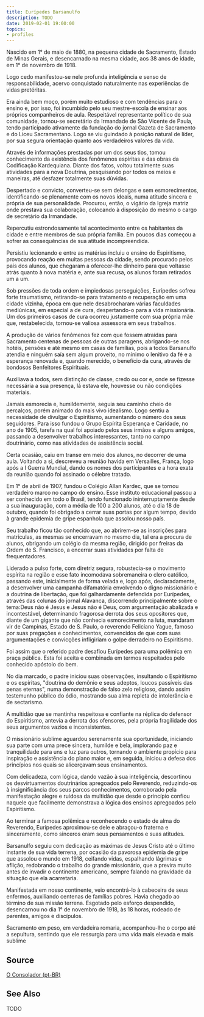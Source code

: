 ```yaml
---
title: Eurípedes Barsanulfo
description: TODO
date: 2019-02-01 19:00:00
topics: 
- profiles
---
```



Nascido em 1° de maio de 1880, na pequena cidade de Sacramento, Estado de Minas Gerais, e desencarnado na mesma cidade, aos 38 anos de idade, em 1° de novembro de 1918.

Logo cedo manifestou-se nele profunda inteligência e senso de responsabilidade, acervo conquistado naturalmente nas experiências de vidas pretéritas.

Era ainda bem moço, porém muito estudioso e com tendências para o ensino e, por isso, foi incumbido pelo seu mestre-escola de ensinar aos próprios companheiros de aula. Respeitável representante político de sua comunidade, tornou-se secretário da Irmandade de São Vicente de Paula, tendo participado ativamente da fundação do jornal Gazeta de Sacramento e do Liceu Sacramentano. Logo se viu guindado à posição natural de líder, por sua segura orientação quanto aos verdadeiros valores da vida.

Através de informações prestadas por um dos seus tios, tomou conhecimento da existência dos fenômenos espíritas e das obras da Codificação Kardequiana. Diante dos fatos, voltou totalmente suas atividades para a nova Doutrina, pesquisando por todos os meios e maneiras, até desfazer totalmente suas dúvidas.

Despertado e convicto, converteu-se sem delongas e sem esmorecimentos, identificando-se plenamente com os novos ideais, numa atitude sincera e própria de sua personalidade. Procurou, então, o vigário da Igreja matriz onde prestava sua colaboração, colocando à disposição do mesmo o cargo de secretário da Irmandade.

Repercutiu estrondosamente tal acontecimento entre os habitantes da cidade e entre membros de sua própria família. Em poucos dias começou a sofrer as consequências de sua atitude incompreendida.

Persistiu lecionando e entre as matérias incluiu o ensino do Espiritismo, provocando reação em muitas pessoas da cidade, sendo procurado pelos pais dos alunos, que chegaram a oferecer-lhe dinheiro para que voltasse atrás quanto à nova matéria e, ante sua recusa, os alunos foram retirados um a um.

Sob pressões de toda ordem e impiedosas perseguições, Eurípedes sofreu forte traumatismo, retirando-se para tratamento e recuperação em uma cidade vizinha, época em que nele desabrocharam várias faculdades mediúnicas, em especial a de cura, despertando-o para a vida missionária. Um dos primeiros casos de cura ocorreu justamente com sua própria mãe que, restabelecida, tornou-se valiosa assessora em seus trabalhos.

A produção de vários fenômenos fez com que fossem atraídas para Sacramento centenas de pessoas de outras paragens, abrigando-se nos hotéis, pensões e até mesmo em casas de famílias, pois a todos Barsanulfo atendia e ninguém saía sem algum proveito, no mínimo o lenitivo da fé e a esperança renovada e, quando merecido, o benefício da cura, através de bondosos Benfeitores Espirituais.

Auxiliava a todos, sem distinção de classe, credo ou cor e, onde se fizesse necessária a sua presença, lá estava ele, houvesse ou não condições materiais.

Jamais esmorecia e, humildemente, seguia seu caminho cheio de percalços, porém animado do mais vivo idealismo. Logo sentiu a necessidade de divulgar o Espiritismo, aumentando o número dos seus seguidores. Para isso fundou o Grupo Espírita Esperança e Caridade, no ano de 1905, tarefa na qual foi apoiado pelos seus irmãos e alguns amigos, passando a desenvolver trabalhos interessantes, tanto no campo doutrinário, como nas atividades de assistência social.

Certa ocasião, caiu em transe em meio dos alunos, no decorrer de uma aula. Voltando a si, descreveu a reunião havida em Versailles, França, logo após a I Guerra Mundial, dando os nomes dos participantes e a hora exata da reunião quando foi assinado o célebre tratado.

Em 1° de abril de 1907, fundou o Colégio Allan Kardec, que se tornou verdadeiro marco no campo do ensino. Esse instituto educacional passou a ser conhecido em todo o Brasil, tendo funcionado ininterruptamente desde a sua inauguração, com a média de 100 a 200 alunos, até o dia 18 de outubro, quando foi obrigado a cerrar suas portas por algum tempo, devido à grande epidemia de gripe espanhola que assolou nosso país.

Seu trabalho ficou tão conhecido que, ao abrirem-se as inscrições para matrículas, as mesmas se encerravam no mesmo dia, tal era a procura de alunos, obrigando um colégio da mesma região, dirigido por freiras da Ordem de S. Francisco, a encerrar suas atividades por falta de frequentadores.

Liderado a pulso forte, com diretriz segura, robustecia-se o movimento espírita na região e esse fato incomodava sobremaneira o clero católico, passando este, inicialmente de forma velada e, logo após, declaradamente, a desenvolver uma campanha difamatória envolvendo o digno missionário e a doutrina de libertação, que foi galhardamente defendida por Eurípedes, através das colunas do jornal Alavanca, discorrendo principalmente sobre o tema:Deus não é Jesus e Jesus não é Deus, com argumentação abalizada e incontestável, determinando fragorosa derrota dos seus opositores que, diante de um gigante que não conhecia esmorecimento na luta, mandaram vir de Campinas, Estado de S. Paulo, o reverendo Feliciano Yague, famoso por suas pregações e conhecimentos, convencidos de que com suas argumentações e convicções infligiriam o golpe derradeiro no Espiritismo.

Foi assim que o referido padre desafiou Eurípedes para uma polêmica em praça pública. Esta foi aceita e combinada em termos respeitados pelo conhecido apóstolo do bem.

No dia marcado, o padre iniciou suas observações, insultando o Espiritismo e os espíritas, "doutrina do demônio e seus adeptos, loucos passíveis das penas eternas", numa demonstração de falso zelo religioso, dando assim testemunho público do ódio, mostrando sua alma repleta de intolerância e de sectarismo.

A multidão que se mantinha respeitosa e confiante na réplica do defensor do Espiritismo, antevia a derrota dos ofensores, pela própria fragilidade dos seus argumentos vazios e inconsistentes.

O missionário sublime aguardou serenamente sua oportunidade, iniciando sua parte com uma prece sincera, humilde e bela, implorando paz e tranquilidade para uns e luz para outros, tornando o ambiente propício para inspiração e assistência do plano maior e, em seguida, iniciou a defesa dos princípios nos quais se alicerçavam seus ensinamentos.

Com delicadeza, com lógica, dando vazão à sua inteligência, descortinou os desvirtuamentos doutrinários apregoados pelo Reverendo, reduzindo-os à insignificância dos seus parcos conhecimentos, corroborado pela manifestação alegre e ruidosa da multidão que desde o princípio confiou naquele que facilmente demonstrava a lógica dos ensinos apregoados pelo Espiritismo.

Ao terminar a famosa polêmica e reconhecendo o estado de alma do Reverendo, Eurípedes aproximou-se dele e abraçou-o fraterna e sinceramente, como sinceros eram seus pensamentos e suas atitudes.

Barsanulfo seguiu com dedicação as máximas de Jesus Cristo até o último instante de sua vida terrena, por ocasião da pavorosa epidemia de gripe que assolou o mundo em 1918, ceifando vidas, espalhando lágrimas e aflição, redobrando o trabalho do grande missionário, que a previra muito antes de invadir o continente americano, sempre falando na gravidade da situação que ela acarretaria.

Manifestada em nosso continente, veio encontrá-lo à cabeceira de seus enfermos, auxiliando centenas de famílias pobres. Havia chegado ao término de sua missão terrena. Esgotado pelo esforço despendido, desencarnou no dia 1° de novembro de 1918, às 18 horas, rodeado de parentes, amigos e discípulos.

Sacramento em peso, em verdadeira romaria, acompanhou-lhe o corpo até a sepultura, sentindo que ele ressurgia para uma vida mais elevada e mais sublime


## Source
[O Consolador (pt-BR)](http://www.oconsolador.com.br/linkfixo/biografias/euripedesbarsanulfo.html)

## See Also
TODO


